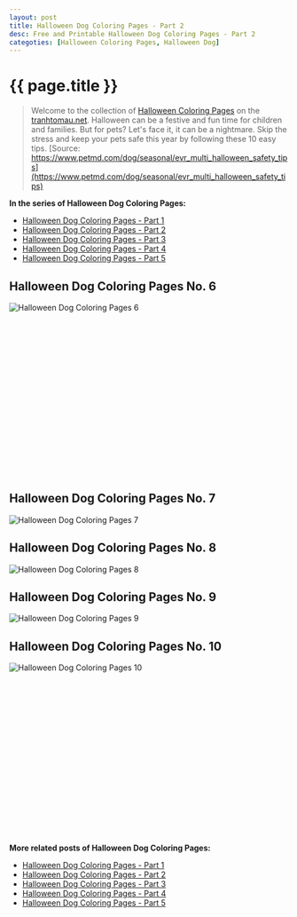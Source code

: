 ```yaml
---
layout: post
title: Halloween Dog Coloring Pages - Part 2
desc: Free and Printable Halloween Dog Coloring Pages - Part 2
categoties: [Halloween Coloring Pages, Halloween Dog]
---
```

{{ page.title }}
================
> Welcome to the collection of [Halloween Coloring Pages](http://tranhtomau.net/) on the [tranhtomau.net](http://tranhtomau.net/). Halloween can be a festive and fun time for children and families. But for pets? Let's face it, it can be a nightmare. Skip the stress and keep your pets safe this year by following these 10 easy tips. [Source: https://www.petmd.com/dog/seasonal/evr_multi_halloween_safety_tips](https://www.petmd.com/dog/seasonal/evr_multi_halloween_safety_tips)

**In the series of Halloween Dog Coloring Pages:**

* [Halloween Dog Coloring Pages - Part 1](http://tranhtomau.net/2018/08/17/Halloween-Dog-Coloring-Pages-part-1.html)
* [Halloween Dog Coloring Pages - Part 2](http://tranhtomau.net/2018/08/17/Halloween-Dog-Coloring-Pages-part-2.html)
* [Halloween Dog Coloring Pages - Part 3](http://tranhtomau.net/2018/08/17/Halloween-Dog-Coloring-Pages-part-3.html)
* [Halloween Dog Coloring Pages - Part 4](http://tranhtomau.net/2018/08/17/Halloween-Dog-Coloring-Pages-part-4.html)
* [Halloween Dog Coloring Pages - Part 5](http://tranhtomau.net/2018/08/17/Halloween-Dog-Coloring-Pages-part-5.html)

## Halloween Dog Coloring Pages No. 6
![Halloween Dog Coloring Pages 6](http://tranhtomau.net/img2/Halloween-Dog-Coloring-Pages%20(6).jpg "Halloween Dog Coloring Pages 6")

<script async src="//pagead2.googlesyndication.com/pagead/js/adsbygoogle.js"></script><!-- Texxtonly --><ins class="adsbygoogle" style="display:inline-block;width:336px;height:280px" data-ad-client="ca-pub-6753140515841889" data-ad-slot="3207852233"></ins><script>(adsbygoogle = window.adsbygoogle || []).push({}); </script>

## Halloween Dog Coloring Pages No. 7
![Halloween Dog Coloring Pages 7](http://tranhtomau.net/img2/Halloween-Dog-Coloring-Pages%20(7).jpg "Halloween Dog Coloring Pages 7")

## Halloween Dog Coloring Pages No. 8
![Halloween Dog Coloring Pages 8](http://tranhtomau.net/img2/Halloween-Dog-Coloring-Pages%20(8).jpg "Halloween Dog Coloring Pages 8")

## Halloween Dog Coloring Pages No. 9
![Halloween Dog Coloring Pages 9](http://tranhtomau.net/img2/Halloween-Dog-Coloring-Pages%20(9).jpg "Halloween Dog Coloring Pages 9")

## Halloween Dog Coloring Pages No. 10
![Halloween Dog Coloring Pages 10](http://tranhtomau.net/img2/Halloween-Dog-Coloring-Pages%20(10).jpg "Halloween Dog Coloring Pages 10")

<script async src="//pagead2.googlesyndication.com/pagead/js/adsbygoogle.js"></script><!-- Texxtonly --><ins class="adsbygoogle" style="display:inline-block;width:336px;height:280px" data-ad-client="ca-pub-6753140515841889" data-ad-slot="3207852233"></ins><script>(adsbygoogle = window.adsbygoogle || []).push({}); </script>

**More related posts of Halloween Dog Coloring Pages:**

* [Halloween Dog Coloring Pages - Part 1](http://tranhtomau.net/2018/08/17/Halloween-Dog-Coloring-Pages-part-1.html)
* [Halloween Dog Coloring Pages - Part 2](http://tranhtomau.net/2018/08/17/Halloween-Dog-Coloring-Pages-part-2.html)
* [Halloween Dog Coloring Pages - Part 3](http://tranhtomau.net/2018/08/17/Halloween-Dog-Coloring-Pages-part-3.html)
* [Halloween Dog Coloring Pages - Part 4](http://tranhtomau.net/2018/08/17/Halloween-Dog-Coloring-Pages-part-4.html)
* [Halloween Dog Coloring Pages - Part 5](http://tranhtomau.net/2018/08/17/Halloween-Dog-Coloring-Pages-part-5.html)

